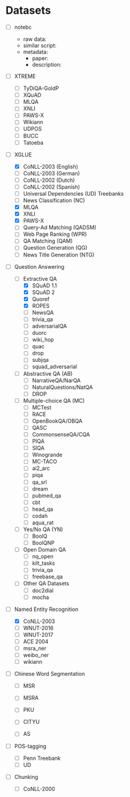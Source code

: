 # Datasets



- [ ] notebc
    * raw data:
    * similar script:
    * metadata:
        - paper:
        - description:

- [ ] XTREME
    - [ ] TyDiQA-GoldP
    - [ ] XQuAD 
    - [ ] MLQA
    - [ ] XNLI
    - [ ] PAWS-X
    - [ ] Wikiann
    - [ ] UDPOS
    - [ ] BUCC
    - [ ] Tatoeba

- [ ] XGLUE
    - [x] CoNLL-2003 (English)
    - [ ] CoNLL-2003 (German)
    - [ ] CoNLL-2002 (Dutch)
    - [ ] CoNLL-2002 (Spanish)
    - [ ] Universal Dependencies (UD) Treebanks 
    - [ ] News Classification (NC)
    - [x] MLQA 
    - [x] XNLI 
    - [x] PAWS-X  
    - [ ] Query-Ad Matching (QADSM)
    - [ ] Web Page Ranking (WPR) 
    - [ ] QA Matching (QAM) 
    - [ ] Question Generation (QG)
    - [ ] News Title Generation (NTG) 

- [ ] Question Answering 
    - [ ] Extractive QA
        - [x] SQuAD 1.1
        - [x] SQuAD 2
        - [x] Quoref 
        - [x] ROPES
        - [ ] NewsQA
        - [ ] trivia_qa
        - [ ] adversarialQA 
        - [ ] duorc
        - [ ] wiki_hop
        - [ ] quac
        - [ ] drop
        - [ ] subjqa
        - [ ] squad_adversarial

    - [ ] Abstractive QA (AB)
        - [ ] NarrativeQA/NarQA
        - [ ] NaturalQuestions/NatQA 
        - [ ] DROP

    - [ ] Multiple-choice QA (MC)
        - [ ] MCTest
        - [ ] RACE
        - [ ] OpenBookQA/OBQA
        - [ ] QASC
        - [ ] CommonsenseQA/CQA
        - [ ] PIQA
        - [ ] SIQA
        - [ ] Winogrande
        - [ ] MC-TACO
        - [ ] ai2_arc
        - [ ] piqa
        - [ ] qa_srl
        - [ ] dream
        - [ ] pubmed_qa
        - [ ] cbt
        - [ ] head_qa
        - [ ] codah
        - [ ] aqua_rat

    - [ ] Yes/No QA (YN)
        - [ ] BoolQ
        - [ ] BoolQNP 

    - [ ] Open Domain QA
        - [ ] nq_open
        - [ ] kilt_tasks
        - [ ] trivia_qa
        - [ ] freebase_qa

    - [ ] Other QA Datasets
        - [ ] doc2dial
        - [ ] mocha

- [ ] Named Entity Recognition
    - [x] CoNLL-2003
    - [ ] WNUT-2016
    - [ ] WNUT-2017
    - [ ] ACE 2004
    - [ ] msra_ner
    - [ ] weibo_ner
    - [ ] wikiann

- [ ] Chinese Word Segmentation
    - [ ] MSR
    - [ ] MSRA
    - [ ] PKU
    - [ ] CITYU
    - [ ] AS


- [ ] POS-tagging
    - [ ] Penn Treebank
    - [ ] UD

- [ ] Chunking
    - [ ] CoNLL-2000









